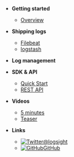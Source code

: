 <!-- docs/_sidebar.md -->

- **Getting started**
    - [Overview](/)

- **Shipping logs**
    - [Filebeat](/shipping_logs/filebeats.md)
    - [logstash](/shipping_logs/logstash.md)

- **Log management**

  
- **SDK & API**
    - [Quick Start](/sdk_api/quick_start.md)
    - [REST API](/sdk_api/rest_api.md)
    
- **Videos**
    - [5 minutes](/videos/5_minutes.md)
    - [Teaser](/videos/teaser.md)

- **Links**
    - [![Twitter](/assets/img/twitter.svg)@logsight](http://twitter.com/logsight)
    - [![GitHub](/assets/img/github.svg)GitHub](https://github.com/aiops)

